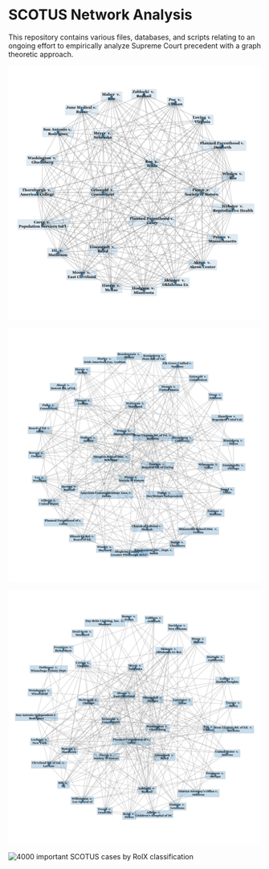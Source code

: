 # SCOTUS Network Analysis

This repository contains various files, databases, and scripts relating to an ongoing effort to empirically analyze 
Supreme Court precedent with a graph theoretic approach.

![A visualization of the most important cases in Roe v. Wade's egonet](output/ego-plot.png)

![Barnette](output/ego-plot-West%20Virginia%20Bd.%20of%20Ed..png)

![Obergefell](output/ego-plot-Obergefell.png)

![4000 important SCOTUS cases by RolX classification](output/important-cases-plot.png)